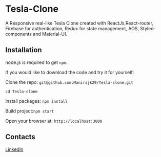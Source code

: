 # Tesla-Clone
A Responsive real-like Tesla Clone created with ReactJs,React-router, Firebase for authentication, Redux for state management, AOS, Styled-components and Material-UI.

## Installation

node.js is required to get `npm`.

If you would like to download the code and try it for yourself:

Clone the repo: `git@github.com:Manirajk29/Tesla-clone.git`

`cd Tesla-clone`

Install packages: `npm install`

Build project:`npm start`

Open your browser at: `http://localhost:3000`

## Contacts
<a href="https://www.linkedin.com/in/maniraj-k-6ab940265/" target="_blank"></i>LinkedIn</a>
